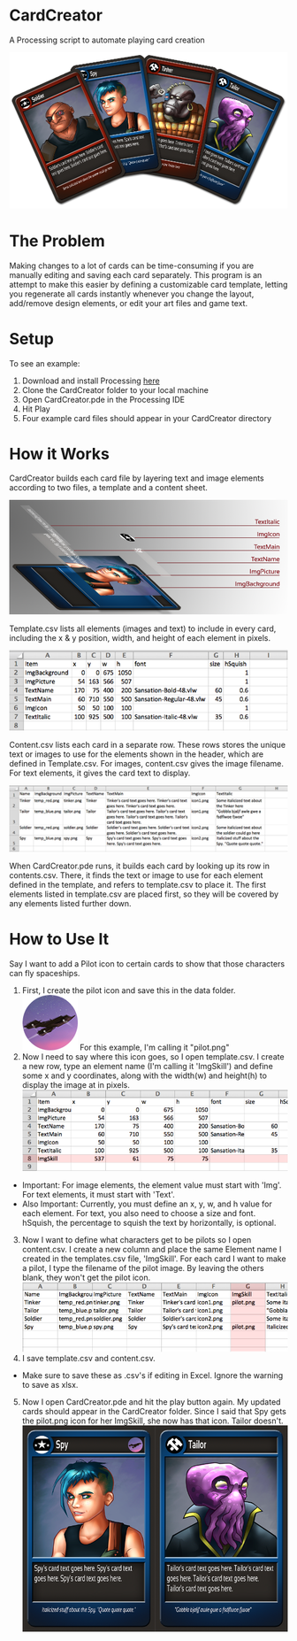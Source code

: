 CardCreator
===========

A Processing script to automate playing card creation

![Alt text](example_media/example.png)

The Problem
===========

Making changes to a lot of cards can be time-consuming if you are manually editing and saving each card separately. This program is an attempt to make this easier by defining a customizable card template, letting you regenerate all cards instantly whenever you change the layout, add/remove design elements, or edit your art files and game text.

Setup
=====

To see an example:

1. Download and install Processing [here](http://www.processing.org/)
2. Clone the CardCreator folder to your local machine
3. Open CardCreator.pde in the Processing IDE
4. Hit Play
5. Four example card files should appear in your CardCreator directory

How it Works
============

CardCreator builds each card file by layering text and image elements according to two files, a template and a content sheet.

![Alt text](example_media/how_it_works.png)

Template.csv lists all elements (images and text) to include in every card, including the x & y position, width, and height of each element in pixels.

![Alt text](example_media/template_example.png "template.csv")

Content.csv lists each card in a separate row. These rows stores the unique text or images to use for the elements shown in the header, which are defined in Template.csv. For images, content.csv gives the image filename. For text elements, it gives the card text to display.

![Alt text](example_media/content_example.png "content.csv")

When CardCreator.pde runs, it builds each card by looking up its row in contents.csv. There, it finds the text or image to use for each element defined in the template, and refers to template.csv to place it. The first elements listed in template.csv are placed first, so they will be covered by any elements listed further down.

How to Use It
=============

Say I want to add a Pilot icon to certain cards to show that those characters can fly spaceships.

1. First, I create the pilot icon and save this in the data folder. ![Alt text](example_media/pilot.png "pilot.png") For this example, I'm calling it "pilot.png"
2. Now I need to say where this icon goes, so I open template.csv. I create a new row, type an element name (I'm calling it 'ImgSkill') and define some x and y coordinates, along with the width(w) and height(h) to display the image at in pixels.
  ![Alt text](example_media/template_add_example.png "template_add_example.png")
  - Important: For image elements, the element value must start with 'Img'. For text elements, it must start with 'Text'.
  - Also Important: Currently, you must define an x, y, w, and h value for each element. For text, you also need to choose a size and font. hSquish, the percentage to squish the text by horizontally, is optional.
3. Now I want to define what characters get to be pilots so I open content.csv. I create a new column and place the same Element name I created in the templates.csv file, 'ImgSkill'. For each card I want to make a pilot, I type the filename of the pilot image. By leaving the others blank, they won't get the pilot icon.
  ![Alt text](example_media/content_add_example.png "content_add_example.png")
4. I save template.csv and content.csv.
  - Make sure to save these as .csv's if editing in Excel. Ignore the warning to save as xlsx.
5. Now I open CardCreator.pde and hit the play button again. My updated cards should appear in the CardCreator folder. Since I said that Spy gets the pilot.png icon for her ImgSkill, she now has that icon. Tailor doesn't.
  ![Alt text](example_media/cards_pilot_example.png "cards_pilot_example.png")
